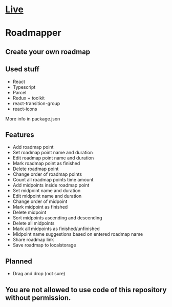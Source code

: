 # [Live](https://goodideagiver.github.io/roadmapper-ts/)

# Roadmapper

## Create your own roadmap

## Used stuff

- React
- Typescript
- Parcel
- Redux + toolkit
- react-transition-group
- react-icons

More info in package.json

## Features

- Add roadmap point
- Set roadmap point name and duration
- Edit roadmap point name and duration
- Mark roadmap point as finished
- Delete roadmap point
- Change order of roadmap points
- Count all roadmap points time amount
- Add midpoints inside roadmap point
- Set midpoint name and duration
- Edit midpoint name and duration
- Change order of midpoint
- Mark midpoint as finished
- Delete midpoint
- Sort midpoints ascending and descending
- Delete all midpoints
- Mark all midpoints as finished/unfinished
- Midpoint name suggestions based on entered roadmap name
- Share roadmap link
- Save roadmap to localstorage

## Planned

- Drag and drop (not sure)



## You are not allowed to use code of this repository without permission.
